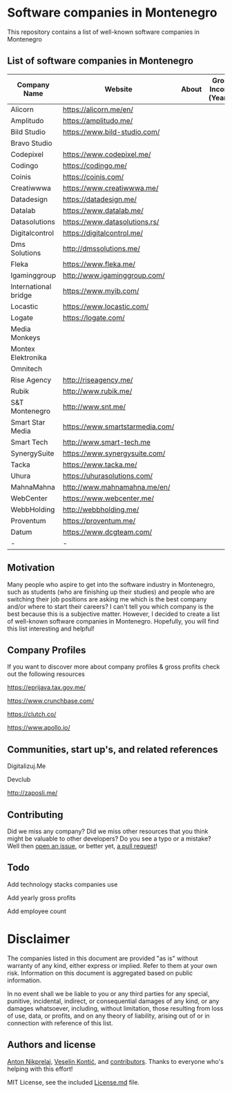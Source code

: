 # Software companies in Montenegro

This repository contains a list of well-known software companies in Montenegro

## List of software companies in Montenegro

| Company Name | Website | About | Gross Income (Yearly) | # of employees | Technology Stacks |
| --- | --- | --- | --- | --- | --- |
| Alicorn | https://alicorn.me/en/ |
| Amplitudo | https://amplitudo.me/ |
| Bild Studio | https://www.bild-studio.com/ |
| Bravo Studio |
| Codepixel | https://www.codepixel.me/ |
| Codingo | https://codingo.me/ |
| Coinis | https://coinis.com/ |
| Creatiwwwa | https://www.creatiwwwa.me/ |
| Datadesign | https://datadesign.me/ |
| Datalab | https://www.datalab.me/ |
| Datasolutions | https://www.datasolutions.rs/ |
| Digitalcontrol | https://digitalcontrol.me/ |
| Dms Solutions | http://dmssolutions.me/ |
| Fleka | https://www.fleka.me/ |
| Igaminggroup | http://www.igaminggroup.com/ |
| International bridge | https://www.myib.com/ |
| Locastic | https://www.locastic.com/ |
| Logate | https://logate.com/ |
| Media Monkeys	| 
| Montex Elektronika |
| Omnitech |
| Rise Agency | http://riseagency.me/ |
| Rubik | http://www.rubik.me/ |
| S&T Montenegro | http://www.snt.me/ |
| Smart Star Media | https://www.smartstarmedia.com/ |
| Smart Tech | http://www.smart-tech.me |
| SynergySuite | https://www.synergysuite.com/ |
| Tacka | https://www.tacka.me/ |
| Uhura | https://uhurasolutions.com/ |
| MahnaMahna         | http://www.mahnamahna.me/en/    |       |                       |                |                   |
| WebCenter          | https://www.webcenter.me/       |       |                       |                |                   |
| WebbHolding        | http://webbholding.me/          |       |                       |                |                   |
| Proventum          | https://proventum.me/           |       |                       |                |                   |
| Datum              | https://www.dcgteam.com/        |       |                       |                |                   |
| - | - |

## Motivation

Many people who aspire to get into the software industry in Montenegro, such as students (who are finishing up their studies) and people who are switching their job positions are asking me which is the best company and/or where to start their careers? I can't tell you which company is the best because this is a subjective matter. However, I decided to create a list of well-known software companies in Montenegro. Hopefully, you will find this list interesting and helpful!

## Company Profiles

If you want to discover more about company profiles & gross profits check out the following resources

https://eprijava.tax.gov.me/

https://www.crunchbase.com/

https://clutch.co/

https://www.apollo.io/

## Communities, start up's, and related references

Digitalizuj.Me

Devclub

http://zaposli.me/

## Contributing

Did we miss any company? Did we miss other resources that you think might be valuable to other developers? Do you see a typo or a mistake? Well then [open an issue](https://github.com/antonnikprelaj/software-companies-in-montenegro/issues/new), or better yet, [a pull request](https://github.com/antonnikprelaj/software-companies-in-montenegro/compare)!

## Todo

Add technology stacks companies use

Add yearly gross profits

Add employee count

# Disclaimer

The companies listed in this document are provided "as is" without warranty of any kind, either express or implied. Refer to them at your own risk. Information on this document is aggregated based on public information.

In no event shall we be liable to you or any third parties for any special, punitive, incidental, indirect, or consequential damages of any kind, or any damages whatsoever, including, without limitation, those resulting from loss of use, data, or profits, and on any theory of liability, arising out of or in connection with reference of this list.

## Authors and license

[Anton Nikprelaj](https://antonnikprelaj.com/), [Veselin Kontić](https://github.com/Konta1404), and [contributors](https://github.com/antonnikprelaj/software-companies-in-montenegro/graphs/contributors). Thanks to everyone who's helping with this effort!

MIT License, see the included [License.md](LICENSE) file.
